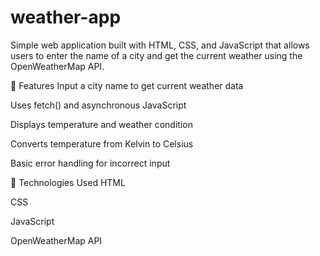 # weather-app


Simple web application built with HTML, CSS, and JavaScript that allows users to enter the name of a city and get the current weather using the OpenWeatherMap API.

🔧 Features
Input a city name to get current weather data

Uses fetch() and asynchronous JavaScript

Displays temperature and weather condition

Converts temperature from Kelvin to Celsius

Basic error handling for incorrect input

📁 Technologies Used
HTML

CSS

JavaScript

OpenWeatherMap API


